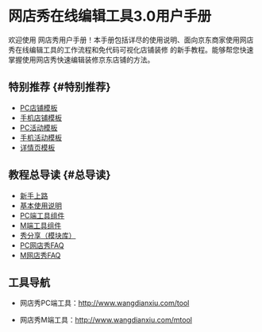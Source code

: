 # 网店秀在线编辑工具3.0用户手册

欢迎使用 网店秀用户手册！本手册包括详尽的使用说明、面向京东商家使用网店秀在线编辑工具的工作流程和免代码可视化店铺装修 的新手教程。能够帮您快速掌握使用网店秀快速编辑装修京东店铺的方法。

## 特别推荐 {#特别推荐}

* [PC店铺模板](https://zx.jd.com/designerDetail.html?id=70&params.category=&params.color=&params.style=&params.tpType=1#J_SelectionWrap)
* [手机店铺模板](http://zx.jd.com/mdIndex.html?query=設計)
* [PC活动模板](https://zx.jd.com/designerDetail.html?id=70&params.category=&params.color=&params.style=&params.tpType=2#J_SelectionWrap)
* [手机活动模板](https://zx.jd.com/designerDetail.html?id=70&params.category=&params.color=&params.style=&params.tpType=5#J_SelectionWrap)
* [详情页模板](http://xiangqing.jd.com/market/pcSearch.html?name=酷设计)

## 教程总导读 {#总导读}

* [新手上路](/chapter1.md)
* [基本使用说明](/ji-ben-shi-yong-fang-fa.md)
* [PC端工具组件](/wang-dian-xiu-zu-jian-shuo-ming.md)
* [M端工具组件](/mduan-zu-jian-shuo-ming.md)
* [秀分享（模块库）](/xiu-fen-xiang-ff08-mo-kuai-ku-ff09.md)
* [PC网店秀FAQ](/wang-dian-xiu-faq.md)
* [M网店秀FAQ](/mwang-dian-xiu-faq.md)

## 工具导航

* 网店秀PC端工具：http://www.wangdianxiu.com/tool

* 网店秀M端工具：http://www.wangdianxiu.com/mtool



